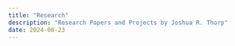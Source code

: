 ```yaml
---
title: "Research"
description: "Research Papers and Projects by Joshua R. Thorp"
date: 2024-08-23
---
```


